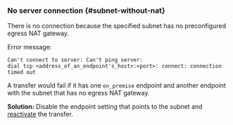 ### No server connection {#subnet-without-nat}

There is no connection because the specified subnet has no preconfigured egress NAT gateway.

Error message:

```text
Can't connect to server: Can't ping server:
dial tcp <address_of_an_endpoint's_host>:<port>: connect: connection timed out
```

A transfer would fail if it has one `on_premise` endpoint and another endpoint with the subnet that has no egress NAT gateway.

**Solution:** Disable the endpoint setting that points to the subnet and [reactivate](../../../../data-transfer/operations/transfer.md#activate) the transfer.
